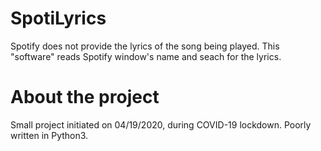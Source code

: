 # SpotiLyrics
Spotify does not provide the lyrics of the song being played. This "software" reads Spotify window's name and seach for the lyrics. 

# About the project
Small project initiated on 04/19/2020, during COVID-19 lockdown. Poorly written in Python3.
